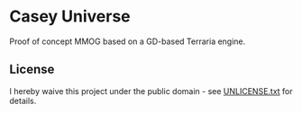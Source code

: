 # Casey Universe

Proof of concept MMOG based on a GD-based Terraria engine.

## License

I hereby waive this project under the public domain - see [UNLICENSE.txt](UNLICENSE) for details.

